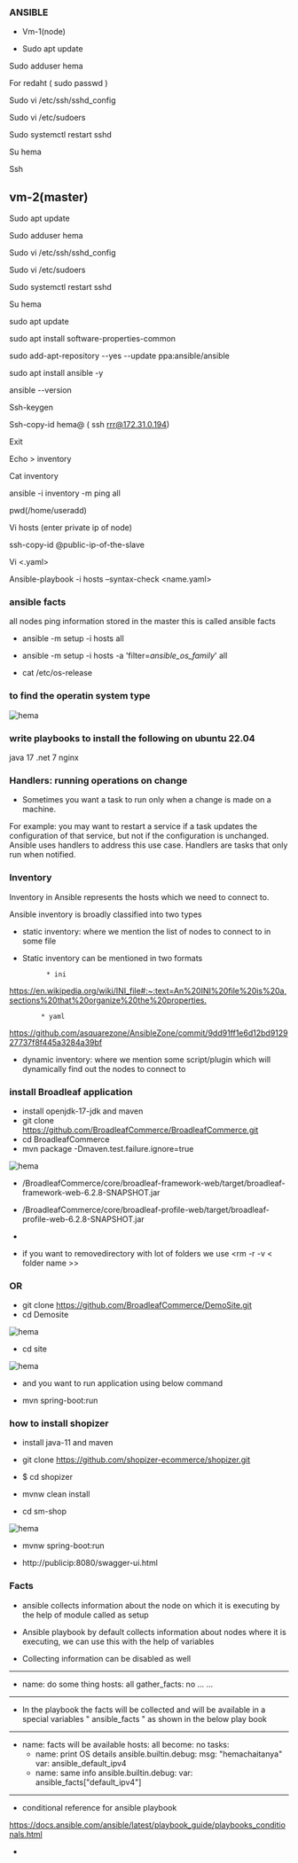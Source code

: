 ### ANSIBLE
* Vm-1(node)

* Sudo apt update

Sudo adduser hema

For redaht ( sudo passwd <adduser name>)


Sudo vi /etc/ssh/sshd_config

Sudo vi /etc/sudoers

Sudo systemctl restart sshd

Su hema

Ssh <privateip>

## vm-2(master)

Sudo apt update

Sudo adduser hema

Sudo vi /etc/ssh/sshd_config

Sudo vi /etc/sudoers

Sudo systemctl restart sshd

Su hema

sudo apt update

sudo apt install software-properties-common

sudo add-apt-repository --yes --update ppa:ansible/ansible

sudo apt install ansible -y

ansible --version

Ssh-keygen

Ssh-copy-id hema@<privateip> ( ssh rrr@172.31.0.194)

Exit 

Echo <private-ip> > inventory

Cat inventory

ansible -i inventory -m ping all

pwd(/home/useradd)

Vi hosts  (enter private ip of node)

ssh-copy-id <username>@public-ip-of-the-slave

Vi <.yaml>

Ansible-playbook -i hosts –syntax-check <name.yaml>



### ansible facts

all nodes ping information stored in the master this is called ansible facts


* ansible -m setup -i hosts all

* ansible -m setup -i hosts -a 'filter=*ansible_os_family*' all

* cat /etc/os-release 
### to find the operatin system type

![hema](./images/1.png)

### write playbooks to install the following on ubuntu 22.04
java 17
.net 7
nginx


### Handlers: running operations on change

* Sometimes you want a task to run only when a change is made on a machine.

For example:
 you may want to restart a service if a task updates the configuration of that service, but not if the configuration is unchanged. Ansible uses handlers to address this use case. Handlers are tasks that only run when notified.

 ### Inventory
Inventory in Ansible represents the hosts which we need to connect to.

Ansible inventory is broadly classified into two types

* static inventory:
 where we mention the list of nodes to connect to in some file

* Static inventory can be mentioned in two formats

            * ini 
<https://en.wikipedia.org/wiki/INI_file#:~:text=An%20INI%20file%20is%20a,sections%20that%20organize%20the%20properties.>

            * yaml
<https://github.com/asquarezone/AnsibleZone/commit/9dd91ff1e6d12bd912927737f8f445a3284a39bf>

* dynamic inventory: 
where we mention some script/plugin which will dynamically find out the nodes to connect to

### install Broadleaf application
 
* install openjdk-17-jdk and maven
* git clone https://github.com/BroadleafCommerce/BroadleafCommerce.git
* cd BroadleafCommerce
* mvn package -Dmaven.test.failure.ignore=true

![hema](./images/3.png)


* /BroadleafCommerce/core/broadleaf-framework-web/target/broadleaf-framework-web-6.2.8-SNAPSHOT.jar

* /BroadleafCommerce/core/broadleaf-profile-web/target/broadleaf-profile-web-6.2.8-SNAPSHOT.jar

* 


* if you want to removedirectory with lot of folders we use
        <rm -r -v < folder name >>
### OR 
* git clone https://github.com/BroadleafCommerce/DemoSite.git
* cd Demosite

![hema](./images/4.png)

* cd site

![hema](./images/5.png)

* and you want to run application using below command

* mvn spring-boot:run

### how to install shopizer

* install java-11 and maven

* git clone https://github.com/shopizer-ecommerce/shopizer.git

* $ cd shopizer

* mvnw clean install

* cd sm-shop

![hema](./images/6.png)

* mvnw spring-boot:run

* http://publicip:8080/swagger-ui.html

###  Facts

* ansible collects information about the node on which it is executing by the help of module called as setup

* Ansible playbook by default collects information about nodes where it is executing, we can use this with the help of variables

* Collecting information can be disabled as well

---
- name: do some thing
  hosts: all
  gather_facts: no
  ...
  ...
---

* In the playbook the facts will be collected and will be available in a special variables " ansible_facts " as shown in the below play book

---
- name: facts will be available
  hosts: all
  become: no
  tasks:
    - name: print OS details
      ansible.builtin.debug:
        msg: "hemachaitanya"
        var: ansible_default_ipv4
    - name: same info
      ansible.builtin.debug:
        var: ansible_facts["default_ipv4"]
---

* conditional reference for ansible playbook

<https://docs.ansible.com/ansible/latest/playbook_guide/playbooks_conditionals.html>

* 



